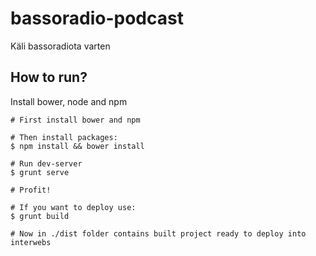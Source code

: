 bassoradio-podcast
==================

Käli bassoradiota varten

## How to run?

Install bower, node and npm

```shell
# First install bower and npm

# Then install packages:
$ npm install && bower install

# Run dev-server
$ grunt serve

# Profit!

# If you want to deploy use:
$ grunt build

# Now in ./dist folder contains built project ready to deploy into interwebs

```


